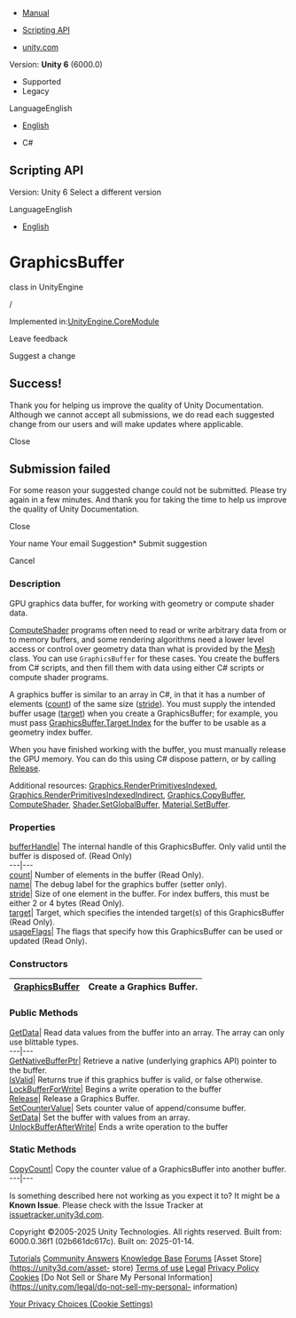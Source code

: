 [ ]()

  * [Manual](../Manual/index.html)
  * [Scripting API](../ScriptReference/index.html)

  * [unity.com](https://unity.com/)

Version: **Unity 6** (6000.0)

  * Supported
  * Legacy

LanguageEnglish

  * [English]()

  * C#

[ ](https://docs.unity3d.com)

## Scripting API

Version: Unity 6 Select a different version

LanguageEnglish

  * [English]()

# GraphicsBuffer

class in UnityEngine

/

Implemented in:[UnityEngine.CoreModule](UnityEngine.CoreModule.html)

Leave feedback

Suggest a change

## Success!

Thank you for helping us improve the quality of Unity Documentation. Although
we cannot accept all submissions, we do read each suggested change from our
users and will make updates where applicable.

Close

## Submission failed

For some reason your suggested change could not be submitted. Please <a>try
again</a> in a few minutes. And thank you for taking the time to help us
improve the quality of Unity Documentation.

Close

Your name Your email Suggestion* Submit suggestion

Cancel

[ ]()

### Description

GPU graphics data buffer, for working with geometry or compute shader data.

[ComputeShader](ComputeShader.html) programs often need to read or write
arbitrary data from or to memory buffers, and some rendering algorithms need a
lower level access or control over geometry data than what is provided by the
[Mesh](Mesh.html) class. You can use `GraphicsBuffer` for these cases. You
create the buffers from C# scripts, and then fill them with data using either
C# scripts or compute shader programs.  
  
A graphics buffer is similar to an array in C#, in that it has a number of
elements ([count](GraphicsBuffer-count.html)) of the same size
([stride](GraphicsBuffer-stride.html)). You must supply the intended buffer
usage ([target](GraphicsBuffer-target.html)) when you create a GraphicsBuffer;
for example, you must pass
[GraphicsBuffer.Target.Index](GraphicsBuffer.Target.Index.html) for the buffer
to be usable as a geometry index buffer.  
  
When you have finished working with the buffer, you must manually release the
GPU memory. You can do this using C# dispose pattern, or by calling
[Release](GraphicsBuffer.Release.html).  
  
Additional resources:
[Graphics.RenderPrimitivesIndexed](Graphics.RenderPrimitivesIndexed.html),
[Graphics.RenderPrimitivesIndexedIndirect](Graphics.RenderPrimitivesIndexedIndirect.html),
[Graphics.CopyBuffer](Graphics.CopyBuffer.html),
[ComputeShader](ComputeShader.html),
[Shader.SetGlobalBuffer](Shader.SetGlobalBuffer.html),
[Material.SetBuffer](Material.SetBuffer.html).

### Properties

[bufferHandle](GraphicsBuffer-bufferHandle.html)| The internal handle of this
GraphicsBuffer. Only valid until the buffer is disposed of. (Read Only)  
---|---  
[count](GraphicsBuffer-count.html)| Number of elements in the buffer (Read
Only).  
[name](GraphicsBuffer-name.html)| The debug label for the graphics buffer
(setter only).  
[stride](GraphicsBuffer-stride.html)| Size of one element in the buffer. For
index buffers, this must be either 2 or 4 bytes (Read Only).  
[target](GraphicsBuffer-target.html)| Target, which specifies the intended
target(s) of this GraphicsBuffer (Read Only).  
[usageFlags](GraphicsBuffer-usageFlags.html)| The flags that specify how this
GraphicsBuffer can be used or updated (Read Only).  
  
### Constructors

[GraphicsBuffer](GraphicsBuffer-ctor.html)| Create a Graphics Buffer.  
---|---  
  
### Public Methods

[GetData](GraphicsBuffer.GetData.html)| Read data values from the buffer into
an array. The array can only use blittable types.  
---|---  
[GetNativeBufferPtr](GraphicsBuffer.GetNativeBufferPtr.html)| Retrieve a
native (underlying graphics API) pointer to the buffer.  
[IsValid](GraphicsBuffer.IsValid.html)| Returns true if this graphics buffer
is valid, or false otherwise.  
[LockBufferForWrite](GraphicsBuffer.LockBufferForWrite.html)| Begins a write
operation to the buffer  
[Release](GraphicsBuffer.Release.html)| Release a Graphics Buffer.  
[SetCounterValue](GraphicsBuffer.SetCounterValue.html)| Sets counter value of
append/consume buffer.  
[SetData](GraphicsBuffer.SetData.html)| Set the buffer with values from an
array.  
[UnlockBufferAfterWrite](GraphicsBuffer.UnlockBufferAfterWrite.html)| Ends a
write operation to the buffer  
  
### Static Methods

[CopyCount](GraphicsBuffer.CopyCount.html)| Copy the counter value of a
GraphicsBuffer into another buffer.  
---|---  
  
Is something described here not working as you expect it to? It might be a
**Known Issue**. Please check with the Issue Tracker at
[issuetracker.unity3d.com](https://issuetracker.unity3d.com).

Copyright ©2005-2025 Unity Technologies. All rights reserved. Built from:
6000.0.36f1 (02b661dc617c). Built on: 2025-01-14.

[Tutorials](https://unity3d.com/learn) [Community
Answers](https://answers.unity3d.com) [Knowledge
Base](https://support.unity3d.com/hc/en-us)
[Forums](https://forum.unity3d.com) [Asset Store](https://unity3d.com/asset-
store) [Terms of use](https://docs.unity3d.com/Manual/TermsOfUse.html)
[Legal](https://unity.com/legal) [Privacy
Policy](https://unity.com/legal/privacy-policy)
[Cookies](https://unity.com/legal/cookie-policy) [Do Not Sell or Share My
Personal Information](https://unity.com/legal/do-not-sell-my-personal-
information)

[Your Privacy Choices (Cookie Settings)](javascript:void\(0\);)

